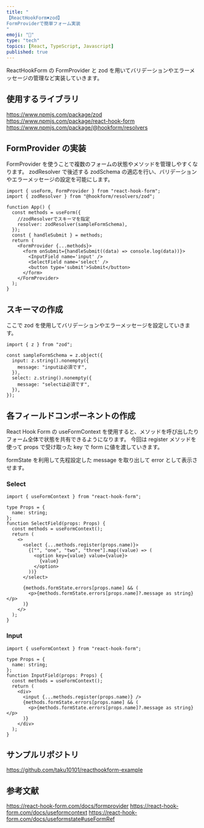 ```yaml
---
title: "
【ReactHookForm✖️zod】
FormProviderで簡単フォーム実装
"
emoji: "💭"
type: "tech"
topics: [React, TypeScript, Javascript]
published: true
---
```

ReactHookForm の FormProvider と zod を用いてバリデーションやエラーメッセージの管理など実装していきます。

## 使用するライブラリ

https://www.npmjs.com/package/zod
https://www.npmjs.com/package/react-hook-form
https://www.npmjs.com/package/@hookform/resolvers

## FormProvider の実装

FormProvider を使うことで複数のフォームの状態やメソッドを管理しやすくなります。
zodResolver で後述する zodSchema の適応を行い、バリデーションやエラーメッセージの設定を可能にします。

```tsx
import { useForm, FormProvider } from "react-hook-form";
import { zodResolver } from "@hookform/resolvers/zod";

function App() {
  const methods = useForm({
    //zodResolverでスキーマを指定
    resolver: zodResolver(sampleFormSchema),
  });
  const { handleSubmit } = methods;
  return (
    <FormProvider {...methods}>
      <form onSubmit={handleSubmit((data) => console.log(data))}>
        <InputField name='input' />
        <SelectField name='select' />
        <button type='submit'>Submit</button>
      </form>
    </FormProvider>
  );
}
```

## スキーマの作成

ここで zod を使用してバリデーションやエラーメッセージを設定していきます。

```tsx
import { z } from "zod";

const sampleFormSchema = z.object({
  input: z.string().nonempty({
    message: "inputは必須です",
  }),
  select: z.string().nonempty({
    message: "selectは必須です",
  }),
});
```

## 各フィールドコンポーネントの作成

React Hook Form の useFormContext を使用すると、メソッドを呼び出したりフォーム全体で状態を共有できるようになります。
今回は register メソッドを使って props で受け取った key で form に値を渡していきます。

formState を利用して先程設定した message を取り出して error として表示させます。

### Select

```tsx
import { useFormContext } from "react-hook-form";

type Props = {
  name: string;
};
function SelectField(props: Props) {
  const methods = useFormContext();
  return (
    <>
      <select {...methods.register(props.name)}>
        {["", "one", "two", "three"].map((value) => (
          <option key={value} value={value}>
            {value}
          </option>
        ))}
      </select>

      {methods.formState.errors[props.name] && (
        <p>{methods.formState.errors[props.name]?.message as string}</p>
      )}
    </>
  );
}
```

### Input

```tsx
import { useFormContext } from "react-hook-form";

type Props = {
  name: string;
};
function InputField(props: Props) {
  const methods = useFormContext();
  return (
    <div>
      <input {...methods.register(props.name)} />
      {methods.formState.errors[props.name] && (
        <p>{methods.formState.errors[props.name]?.message as string}</p>
      )}
    </div>
  );
}
```

## サンプルリポジトリ

https://github.com/taku10101/reacthookform-example


## 参考文献

https://react-hook-form.com/docs/formprovider
https://react-hook-form.com/docs/useformcontext
https://react-hook-form.com/docs/useformstate#useFormRef